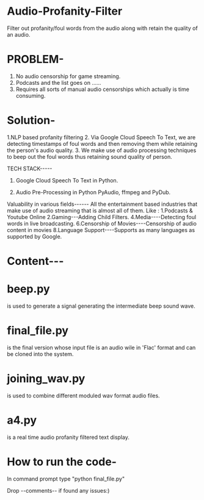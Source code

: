 # Audio-Profanity-Filter
Filter out profanity/foul words from the audio along with retain the quality of an audio.

# PROBLEM-
1. No audio censorship for game streaming.
2. Podcasts and the list goes on …...
3. Requires all sorts of manual audio censorships which actually is time consuming.

# Solution-
1.NLP based profanity filtering 
2. Via Google Cloud Speech To Text, we are detecting timestamps of foul words and then removing them while retaining the person's audio quality. 
3. We make use of audio processing techniques to beep out the foul words thus retaining sound quality of person.


TECH STACK-----
    
   1. Google Cloud Speech To Text in Python.
   
   2. Audio Pre-Processing in Python PyAudio, ffmpeg and PyDub.
   
   Valuability in various fields------
   All the entertainment based industries that make use of audio streaming that is almost all of them. Like :
  1.Podcasts & Youtube Online
  2.Gaming---Adding Child Filters.
  4.Media----Detecting foul words in live broadcasting.
  6.Censorship of Movies----Censorship of audio content in movies
  8.Language Support----Supports  as many languages as supported by Google.
  
  
  
 # Content---
  
#  beep.py 
is used to generate a signal generating the intermediate beep sound wave.
#  final_file.py
is the final version whose input file is an audio wile in 'Flac' format and can be cloned into the system.
# joining_wav.py 
is used to combine different moduled wav format audio files.
# a4.py
is a real time audio profanity filtered text display.



# How to run the code- 

In command prompt type "python final_file.py"


Drop --comments-- if found any issues:)
